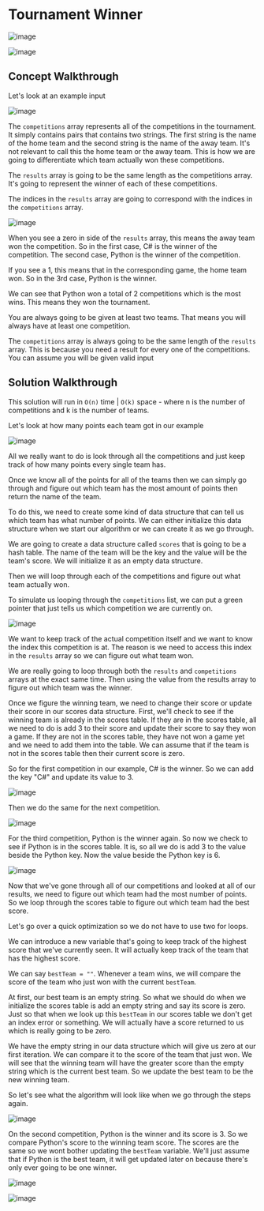 # Tournament Winner

![image](https://user-images.githubusercontent.com/19383145/171064406-7c64f936-d96e-4967-a15b-764dd619844e.png)

![image](https://user-images.githubusercontent.com/19383145/171064473-c72c0df6-9e00-4afe-a1fa-c7ba4717b01a.png)

## Concept Walkthrough

Let's look at an example input

![image](https://user-images.githubusercontent.com/19383145/171064991-c2bda77f-47c6-4f8f-a0bc-e6a722d7c31f.png)

The `competitions` array represents all of the competitions in the tournament. It simply contains pairs that contains two strings. The first string is the name of the home team and the second string is the name of the away team. It's not relevant to call this the home team or the away team. This is how we are going to differentiate which team actually won these competitions. 

The `results` array is going to be the same length as the competitions array. It's going to represent the winner of each of these competitions. 

The indices in the `results` array are going to correspond with the indices in the `competitions` array. 

![image](https://user-images.githubusercontent.com/19383145/171065313-351eb891-01f4-43e8-8100-507509bc354b.png)

When you see a zero in side of the `results` array, this means the away team won the competition. So in the first case, C# is the winner of the competition. The second case, Python is the winner of the competition.

If you see a 1, this means that in the corresponding game, the home team won. So in the 3rd case, Python is the winner. 

We can see that Python won a total of 2 competitions which is the most wins. This means they won the tournament.

You are always going to be given at least two teams. That means you will always have at least one competition. 

The `competitions` array is always going to be the same length of the `results` array. This is because you need a result for every one of the competitions. You can assume you will be given valid input

## Solution Walkthrough

This solution will run in `O(n)` time | `O(k)` space - where n is the number of competitions and k is the number of teams. 

Let's look at how many points each team got in our example

![image](https://user-images.githubusercontent.com/19383145/171066917-e56389ef-25bc-4809-90ba-fa731a9342cd.png)

All we really want to do is look through all the competitions and just keep track of how many points every single team has. 

Once we know all of the points for all of the teams then we can simply go through and figure out which team has the most amount of points then return the name of the team.

To do this, we need to create some kind of data structure that can tell us which team has what number of points. We can either initialize this data structure when we start our algorithm or we can create it as we go through.

We are going to create a data structure called `scores` that is going to be a hash table. The name of the team will be the key and the value will be the team's score. We will initialize it as an empty data structure.

Then we will loop through each of the competitions and figure out what team actually won.

To simulate us looping through the `competitions` list, we can put a green pointer that just tells us which competition we are currently on.

![image](https://user-images.githubusercontent.com/19383145/171067533-bf720cd1-6e84-45cb-88d6-6b97073fe2c5.png)

We want to keep track of the actual competition itself and we want to know the index this competition is at. The reason is we need to access this index in the `results` array so we can figure out what team won. 

We are really going to loop through both the `results` and `competitions` arrays at the exact same time. Then using the value from the results array to figure out which team was the winner. 

Once we figure the winning team, we need to change their score or update their score in our scores data structure. First, we'll check to see if the winning team is already in the scores table. If they are in the scores table, all we need to do is add 3 to their score and update their score to say they won a game. If they are not in the scores table, they have not won a game yet and we need to add them into the table. We can assume that if the team is not in the scores table then their current score is zero. 

So for the first competition in our example, C# is the winner. So we can add the key "C#" and update its value to 3. 

![image](https://user-images.githubusercontent.com/19383145/171068614-313d1581-c714-40b3-a165-97a1ef7d32e2.png)

Then we do the same for the next competition.  

![image](https://user-images.githubusercontent.com/19383145/171068691-f8ed93f4-a50e-48bd-b4f1-99c8f955af63.png)

For the third competition, Python is the winner again. So now we check to see if Python is in the scores table. It is, so all we do is add 3 to the value beside the Python key. Now the value beside the Python key is 6. 

![image](https://user-images.githubusercontent.com/19383145/171069419-11799536-68ee-448a-a9cc-e7885074d178.png)

Now that we've gone through all of our competitions and looked at all of our results, we need to figure out which team had the most number of points. So we loop through the scores table to figure out which team had the best score. 

Let's go over a quick optimization so we do not have to use two for loops. 

We can introduce a new variable that's going to keep track of the highest score that we've currently seen. It will actually keep track of the team that has the highest score. 

We can say `bestTeam = ""`. Whenever a team wins, we will compare the score of the team who just won with the current `bestTeam`. 

At first, our best team is an empty string. So what we should do when we initialize the scores table is add an empty string and say its score is zero. Just so that when we look up this `bestTeam` in our scores table we don't get an index error or something. We will actually have a score returned to us which is really going to be zero.

We have the empty string in our data structure which will give us zero at our first iteration. We can compare it to the score of the team that just won. We will see that the winning team will have the greater score than the empty string which is the current best team. So we update the best team to be the new winning team.  

So let's see what the algorithm will look like when we go through the steps again. 

![image](https://user-images.githubusercontent.com/19383145/171079949-bbd857de-e091-4285-acb9-fe284ee993c8.png)

On the second competition, Python is the winner and its score is 3. So we compare Python's score to the winning team score. The scores are the same so we wont bother updating the `bestTeam` variable. We'll just assume that if Python is the best team, it will get updated later on because there's only ever going to be one winner. 

![image](https://user-images.githubusercontent.com/19383145/171080173-1cc1768e-84dc-4000-bdcb-56b33601e3e7.png)

![image](https://user-images.githubusercontent.com/19383145/171080433-80287b74-ba85-452a-883b-95db7693f902.png)
